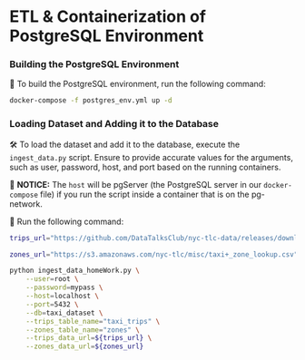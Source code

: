 # ETL & Containerization of PostgreSQL Environment
### Building the PostgreSQL Environment
🚀 To build the PostgreSQL environment, run the following command:

```bash
docker-compose -f postgres_env.yml up -d
```

### Loading Dataset and Adding it to the Database

🛠️ To load the dataset and add it to the database, execute the `ingest_data.py` script. Ensure to provide accurate values for the arguments, such as user, password, host, and port based on the running containers.

📝 **NOTICE:** The `host` will be pgServer (the PostgreSQL server in our `docker-compose` file) if you run the script inside a container that is on the pg-network.

🚀 Run the following command:

```bash
trips_url="https://github.com/DataTalksClub/nyc-tlc-data/releases/download/green/green_tripdata_2019-09.csv.gz"

zones_url="https://s3.amazonaws.com/nyc-tlc/misc/taxi+_zone_lookup.csv"

python ingest_data_homeWork.py \
    --user=root \
    --password=mypass \
    --host=localhost \
    --port=5432 \
    --db=taxi_dataset \
    --trips_table_name="taxi_trips" \
    --zones_table_name="zones" \
    --trips_data_url=${trips_url} \
    --zones_data_url=${zones_url}
```
